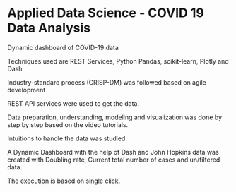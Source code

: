 # Applied Data Science - COVID 19 Data Analysis


Dynamic dashboard of COVID-19 data

Techniques used are REST Services, Python Pandas, scikit-learn, Plotly and Dash

Industry-standard process (CRISP-DM) was followed based on agile development

REST API services were used to get the data.

Data preparation, understanding, modeling and visualization was done by step by step based on the video tutorials.

Intuitions to handle the data was studied.

A Dynamic Dashboard with the help of Dash and John Hopkins data was created with Doubling rate, Current total number of cases and un/filtered data.

The execution is based on single click.

